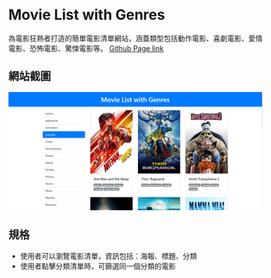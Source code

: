# Movie List with Genres
為電影狂熱者打造的簡單電影清單網站，涵蓋類型包括動作電影、喜劇電影、愛情電影、恐怖電影、驚悚電影等。
[Github Page link](https://lianginger.github.io/movie-list-with-genres/)

## 網站截圖
![網站截圖](img/screenshot-1.jpg)

## 規格
- 使用者可以瀏覽電影清單，資訊包括：海報、標題、分類
- 使用者點擊分類清單時，可篩選同一個分類的電影
